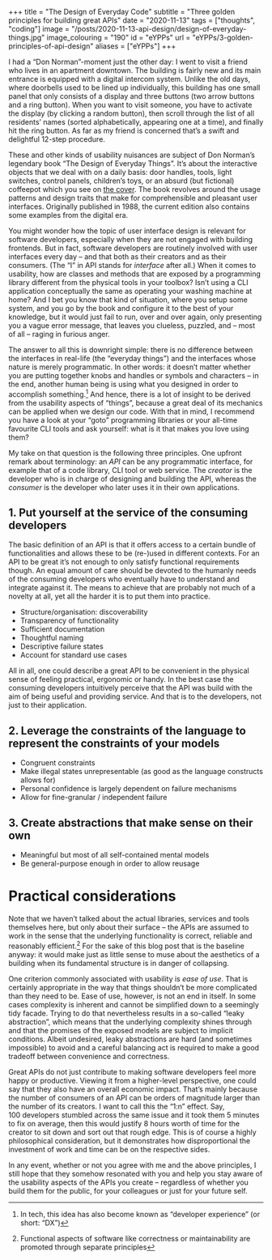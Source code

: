 +++
title = "The Design of Everyday Code"
subtitle = "Three golden principles for building great APIs"
date = "2020-11-13"
tags = ["thoughts", "coding"]
image = "/posts/2020-11-13-api-design/design-of-everyday-things.jpg"
image_colouring = "190"
id = "eYPPs"
url = "eYPPs/3-golden-principles-of-api-design"
aliases = ["eYPPs"]
+++

I had a “Don Norman”-moment just the other day: I went to visit a friend who lives in an apartment downtown. The building is fairly new and its main entrance is equipped with a digital intercom system. Unlike the old days, where doorbells used to be lined up individually, this building has one small panel that only consists of a display and three buttons (two arrow buttons and a ring button). When you want to visit someone, you have to activate the display (by clicking a random button), then scroll through the list of all residents’ names (sorted alphabetically, appearing one at a time), and finally hit the ring button. As far as my friend is concerned that’s a swift and delightful 12-step procedure.

These and other kinds of usability nuisances are subject of Don Norman’s legendary book “The Design of Everyday Things”. It’s about the interactive objects that we deal with on a daily basis: door handles, tools, light switches, control panels, children’s toys, or an absurd (but fictional) coffeepot which you see on [the cover](/posts/2020-11-13-api-design/design-of-everyday-things.jpg). The book revolves around the usage patterns and design traits that make for comprehensible and pleasant user interfaces. Originally published in 1988, the current edition also contains some examples from the digital era.

You might wonder how the topic of user interface design is relevant for software developers, especially when they are not engaged with building frontends. But in fact, software developers are routinely involved with user interfaces every day – and that both as their creators and as their consumers. (The “I” in API stands for *interface* after all.) When it comes to usability, how are classes and methods that are exposed by a programming library different from the physical tools in your toolbox? Isn’t using a CLI application conceptually the same as operating your washing machine at home? And I bet you know that kind of situation, where you setup some system, and you go by the book and configure it to the best of your knowledge, but it would just fail to run, over and over again, only presenting you a vague error message, that leaves you clueless, puzzled, and – most of all – raging in furious anger.

The answer to all this is downright simple: there is no difference between the interfaces in real-life (the “everyday things”) and the interfaces whose nature is merely programmatic. In other words: it doesn’t matter whether you are putting together knobs and handles or symbols and characters – in the end, another human being is using what you designed in order to accomplish something.[^1] And hence, there is a lot of insight to be derived from the usability aspects of “things”, because a great deal of its mechanics can be applied when we design our code. With that in mind, I recommend you have a look at your “goto” programming libraries or your all-time favourite CLI tools and ask yourself: what is it that makes you love using them?

My take on that question is the following three principles. One upfront remark about terminology: an *API* can be any programmatic interface, for example that of a code library, CLI tool or web service. The *creator* is the developer who is in charge of designing and building the API, whereas the *consumer* is the developer who later uses it in their own applications.

## 1. Put yourself at the service of the consuming developers

The basic definition of an API is that it offers access to a certain bundle of functionalities and allows these to be (re-)used in different contexts. For an API to be great it’s not enough to only satisfy functional requirements though. An equal amount of care should be devoted to the humanly needs of the consuming developers who eventually have to understand and integrate against it. The means to achieve that are probably not much of a novelty at all, yet all the harder it is to put them into practice.

- Structure/organisation: discoverability
- Transparency of functionality
- Sufficient documentation
- Thoughtful naming
- Descriptive failure states
- Account for standard use cases

All in all, one could describe a great API to be convenient in the physical sense of feeling practical, ergonomic or handy. In the best case the consuming developers intuitively perceive that the API was build with the aim of being useful and providing service. And that is to the developers, not just to their application.

## 2. Leverage the constraints of the language to represent the constraints of your models

- Congruent constraints
- Make illegal states unrepresentable (as good as the language constructs allows for)
- Personal confidence is largely dependent on failure mechanisms
- Allow for fine-granular / independent failure

## 3. Create abstractions that make sense on their own

- Meaningful but most of all self-contained mental models
- Be general-purpose enough in order to allow reusage


# Practical considerations

Note that we haven’t talked about the actual libraries, services and tools themselves here, but only about their surface – the APIs are assumed to work in the sense that the underlying functionality is correct, reliable and reasonably efficient.[^2] For the sake of this blog post that is the baseline anyway: it would make just as little sense to muse about the aesthetics of a building when its fundamental structure is in danger of collapsing.

One criterion commonly associated with usability is *ease of use*. That is certainly appropriate in the way that things shouldn’t be more complicated than they need to be. Ease of use, however, is not an end in itself. In some cases complexity is inherent and cannot be simplified down to a seemingly tidy facade. Trying to do that nevertheless results in a so-called “leaky abstraction”, which means that the underlying complexity shines through and that the promises of the exposed models are subject to implicit conditions. Albeit undesired, leaky abstractions are hard (and sometimes impossible) to avoid and a careful balancing act is required to make a good tradeoff between convenience and correctness.

Great APIs do not just contribute to making software developers feel more happy or productive. Viewing it from a higher-level perspective, one could say that they also have an overall economic impact. That’s mainly because the number of consumers of an API can be orders of magnitude larger than the number of its creators. I want to call this the “1:n” effect. Say, 100 developers stumbled across the same issue and it took them 5 minutes to fix on average, then this would justify 8 hours worth of time for the creator to sit down and sort out that rough edge. This is of course a highly philosophical consideration, but it demonstrates how disproportional the investment of work and time can be on the respective sides.

In any event, whether or not you agree with me and the above principles, I still hope that they somehow resonated with you and help you stay aware of the usability aspects of the APIs you create – regardless of whether you build them for the public, for your colleagues or just for your future self.


[^1]: In tech, this idea has also become known as “developer experience” (or short: “DX”)

[^2]: Functional aspects of software like correctness or maintainability are promoted through separate principles
